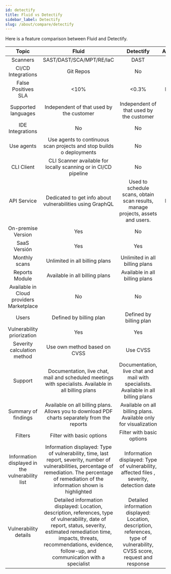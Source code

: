 ```yaml
---
id: detectify
title: Fluid vs Detectify
sidebar_label: Detectify
slug: /about/compare/detectify
---
```


Here is a feature comparison
between Fluid and Detectify.

|                    **Topic**                    |                                                                                                                        **Fluid**                                                                                                                       |                                                        **Detectify**                                                        | **Advantage** |
|:-----------------------------------------------:|:------------------------------------------------------------------------------------------------------------------------------------------------------------------------------------------------------------------------------------------------------:|:---------------------------------------------------------------------------------------------------------------------------:|:-------------:|
| Scanners                                        | SAST/DAST/SCA/MPT/RE/IaC                                                                                                                                                                                                                               | DAST                                                                                                                        | Fluid         |
| CI/CD Integrations                              | Git Repos                                                                                                                                                                                                                                              | No                                                                                                                          | Fluid         |
| False Positives SLA                             |                                                                                                                                                                                                                                                   <10% | <0.3%                                                                                                                       | Detectify     |
| Supported languages                             | Independent of that used by the customer                                                                                                                                                                                                               | Independent of that used by the customer                                                                                    | Similar       |
| IDE Integrations                                | No                                                                                                                                                                                                                                                     | No                                                                                                                          | Similar       |
| Use agents                                      | Use agents to continuous scan projects and stop builds o deployments                                                                                                                                                                                   | No                                                                                                                          | Fluid         |
| CLI Client                                      | CLI Scanner available for locally scanning or in CI/CD pipeline                                                                                                                                                                                        | No                                                                                                                          | Fluid         |
| API Service                                     | Dedicated to get info about vulnerabilities using GraphQL                                                                                                                                                                                              | Used to schedule scans, obtain scan results, manage projects,  assets and users.                                            | Detectify     |
| On-premise Version                              | Yes                                                                                                                                                                                                                                                    | No                                                                                                                          | Fluid         |
| SaaS Versión                                    | Yes                                                                                                                                                                                                                                                    | Yes                                                                                                                         | Similar       |
| Monthly scans                                   | Unlimited in all billing plans                                                                                                                                                                                                                         | Unlimited in all billing plans                                                                                              | Similar       |
| Reports Module                                  | Available in all billing plans                                                                                                                                                                                                                         | Available in all billing plans                                                                                              | Similar       |
| Available in Cloud providers Marketplace        | No                                                                                                                                                                                                                                                     | No                                                                                                                          | Similar       |
| Users                                           | Defined by billing plan                                                                                                                                                                                                                                | Defined by billing plan                                                                                                     | Similar       |
| Vulnerability priorization                      | Yes                                                                                                                                                                                                                                                    | Yes                                                                                                                         | Similar       |
| Severity calculation method                     | Use own method based on CVSS                                                                                                                                                                                                                           | Use CVSS                                                                                                                    | Fluid         |
| Support                                         | Documentation, live chat, mail and scheduled meetings with specialists.  Available in all billing plans                                                                                                                                                | Documentation, live chat and mail with specialists. Available  in all billing plans                                         | Fluid         |
| Summary of findings                             | Available on all billing plans. Allows you to download PDF charts  separately from the reports                                                                                                                                                         | Available on all billing plans. Available only for visualization                                                            | Fluid         |
| Filters                                         | Filter with basic options                                                                                                                                                                                                                              | Filter with basic options                                                                                                   | Similar       |
| Information displayed in the vulnerability list | Information displayed: Type of vulnerability, time, last report,  severity, number of vulnerabilities, percentage of remediation.  The percentage of remediation of the information shown is highlighted                                               | Information displayed: Type of vulnerability, affected files ,  severity, detection date                                    | Fluid         |
| Vulnerability details                           | Detailed information displayed: Location, description, references,  type of vulnerability, date of report, status, severity, estimated  remediation time, impacts, threats, recommendations, evidence,  follow-up, and communication with a specialist | Detailed information displayed: Location, description,  references, type of vulnerability, CVSS score, request and response | Fluid         |
